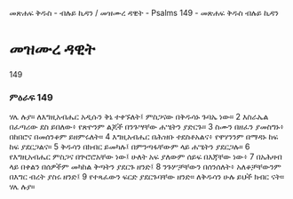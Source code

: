 ﻿
መጽሐፍ ቅዱስ - ብሉይ ኪዳን / መዝሙረ ዳዊት - Psalms 149 - መጽሐፍ ቅዱስ ብሉይ ኪዳን
# መዝሙረ ዳዊት
149
### ምዕራፍ 149
 ሃሌ ሉያ። ለእግዚአብሔር አዲሱን ቅኔ ተቀኙለት፤ ምስጋናው በቅዱሳኑ ጉባኤ ነው።
2  እስራኤል በፈጣሪው ደስ ይበለው፥ የጽዮንም ልጆች በንጉሣቸው ሐሤትን ያድርጉ።
3  ስሙን በዘፈን ያመስግኑ፥ በከበሮና በመሰንቆም ይዘምሩለት።
4  እግዚአብሔር በሕዝቡ ተደስቶአልና፥ የዋሃንንም በማዳኑ ከፍ ከፍ ያደርጋልና።
5  ቅዱሳን በክብር ይመካሉ፤ በምንጣፋቸውም ላይ ሐሤትን ያደርጋሉ።
6  የእግዚአብሔር ምስጋና በጕሮሮአቸው ነው፤ ሁለት አፍ ያለውም ሰይፍ በእጃቸው ነው፥
7  በአሕዛብ ላይ በቀልን በሰዎችም መካከል ቅጣትን ያደርጉ ዘንድ፤
8  ንጉሦቻቸውን በሰንሰለት፥ አለቆቻቸውንም በእግር ብረት ያስሩ ዘንድ፤
9  የተጻፈውን ፍርድ ያደርጉባቸው ዘንድ። ለቅዱሳን ሁሉ ይህች ክብር ናት። ሃሌ ሉያ። 
